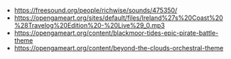 - https://freesound.org/people/richwise/sounds/475350/
- https://opengameart.org/sites/default/files/Ireland%27s%20Coast%20%28Travelog%20Edition%20-%20Live%29_0.mp3
- https://opengameart.org/content/blackmoor-tides-epic-pirate-battle-theme
- https://opengameart.org/content/beyond-the-clouds-orchestral-theme
